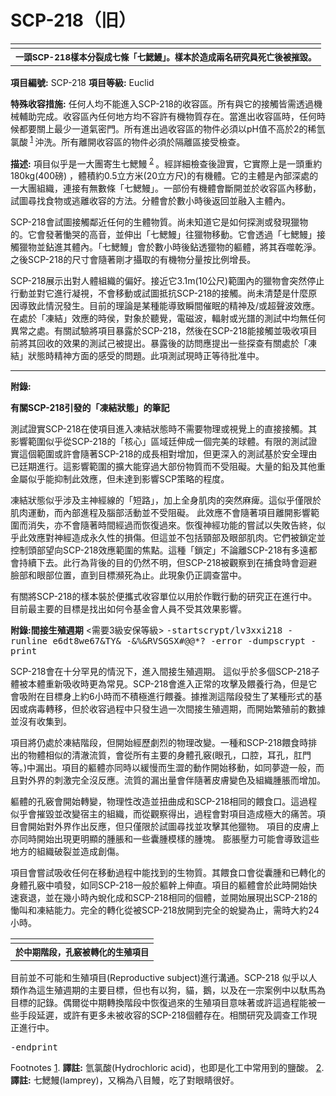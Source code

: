 # SCP-218（旧）
                        


<table class='wiki-content-table'>
 <tr>
  <td colspan='2'
      rowspan='1' />
 </tr>
 <tr>
  <th colspan='2'
      rowspan='1'>
   <sup>&#19968;&#38957;SCP-218&#27171;&#26412;&#20998;&#35010;&#25104;&#19971;&#26781;&#12300;&#19971;&#39955;&#39995;&#12301;&#12290;&#27171;&#26412;&#26044;&#36896;&#25104;&#20841;&#21517;&#30740;&#31350;&#21729;&#27515;&#20129;&#24460;&#34987;&#25703;&#27584;&#12290;</sup>
  </th>
 </tr>
</table>


**項目編號:** SCP-218
**項目等級:** Euclid

**特殊收容措施:** 任何人均不能進入SCP-218的收容區。所有與它的接觸皆需透過機械輔助完成。收容區內任何地方均不容許有機物質存在。當進出收容區時，任何時候都要關上最少一道氣密門。所有進出過收容區的物件必須以pH值不高於2的稀氫氯酸<sup class='footnoteref'>
 <a shape='rect' class='footnoteref' id='footnoteref-1' href='javascript:;' onclick='WIKIDOT.page.utils.scrollToReference(&apos;footnote-1&apos;)'>1</a>
</sup>沖洗。所有離開收容區的物件必須於隔離區接受檢查。

**描述:** 項目似乎是一大團寄生七鰓鰻<sup class='footnoteref'>
 <a shape='rect' class='footnoteref' id='footnoteref-2' href='javascript:;' onclick='WIKIDOT.page.utils.scrollToReference(&apos;footnote-2&apos;)'>2</a>
</sup>。經詳細檢查後證實，它實際上是一頭重約180kg(400磅) ，體積約0.5立方米(20立方尺)的有機體。它的主體是內部深處的一大團組織，連接有無數條「七鰓鰻」。一部份有機體會斷開並於收容區內移動，試圖尋找食物或逃離收容的方法。分體會於數小時後返回並融入主體內。

SCP-218會試圖接觸鄰近任何的生體物質。尚未知道它是如何探測或發現獵物的。它會發著慟哭的高音，並伸出「七鰓鰻」往獵物移動。它會透過「七鰓鰻」接觸獵物並鉆進其體內。「七鰓鰻」會於數小時後鉆透獵物的軀體，將其吞噬乾淨。之後SCP-218的尺寸會隨著剛才攝取的有機物分量按比例增長。

SCP-218展示出對人體組織的偏好。接近它3.1m(10公尺)範圍內的獵物會突然停止行動並對它進行凝視，不會移動或試圖抵抗SCP-218的接觸。尚未清楚是什麼原因導致此情況發生。目前的理論是某種能導致瞬間催眠的精神及/或超聲波效應。 在處於「凍結」效應的時侯，對象於聽覺，電磁波，輻射或光譜的測試中均無任何異常之處。有關試驗將項目暴露於SCP-218，然後在SCP-218能接觸並吸收項目前將其回收的效果的測試己被提出。暴露後的訪問應提出一些探查有關處於「凍結」狀態時精神方面的感受的問題。此項測試現時正等待批准中。


---

**附錄:** 

**有關SCP-218引發的「凍結狀態」的筆記** 

測試證實SCP-218在使項目進入凍結狀態時不需要物理或視覺上的直接接觸。其影響範圍似乎從SCP-218的「核心」區域廷伸成一個完美的球體。有限的測試證實這個範圍或許會隨著SCP-218的成長相對增加，但更深入的測試基於安全理由已廷期進行。這影響範圍的擴大能穿過大部份物質而不受阻礙。大量的鉛及其他重金屬似乎能抑制此效應，但未達到影響SCP策略的程度。

凍結狀態似乎涉及主神經線的「短路」，加上全身肌肉的突然麻痺。這似乎僅限於肌肉運動，而內部進程及腦部活動並不受阻礙。 此效應不會隨著項目離開影響範圍而消失，亦不會隨著時間經過而恢復過來。恢復神經功能的嘗試以失敗告終，似乎此效應對神經造成永久性的損傷。但這並不包括頸部及眼部肌肉。它們被鎖定並控制頭部望向SCP-218效應範圍的焦點。這種「鎖定」不論離SCP-218有多遠都會持續下去。此行為背後的目的仍然不明，但SCP-218被觀察到在捕食時會迴避臉部和眼部位置，直到目標瀕死為止。此現象仍正調查當中。

有關將SCP-218的樣本裝於便攜式收容單位以用於作戰行動的研究正在進行中。目前最主要的目標是找出如何令基金會人員不受其效果影響。

**附錄:間接生殖週期** 
<需要3級安保等級>
<tt>-startscrypt/lv3xxi218
-runline e6dt8we67&amp;TY&amp;
-&amp;%&amp;RVSGSX#@@*?
-error
-dumpscrypt
-print</tt>

SCP-218會在十分罕見的情況下，進入間接生殖週期。 這似乎於多個SCP-218子體被本體重新吸收時更為常見。SCP-218會進入正常的攻擊及餵養行為，但是它會吸附在目標身上約6小時而不積極進行餵養。據推測這階段發生了某種形式的基因或病毒轉移，但於收容過程中只發生過一次間接生殖週期，而開始繁殖前的數據並沒有收集到。

項目將仍處於凍結階段，但開始經歷劇烈的物理改變。一種和SCP-218餵食時排出的物體相似的清澈流質，會從所有主要的身體孔竅(眼孔，口腔，耳孔，肛門等。)中漏出。項目的軀體亦同時以緩慢而生澀的動作開始移動，如同夢遊一般，而且對外界的刺激完全沒反應。流質的漏出量會伴隨著皮膚變色及組織腫脹而增加。

軀體的孔竅會開始轉變，物理性改造並扭曲成和SCP-218相同的餵食口。這過程似乎會摧毀並改變宿主的組織，而從觀察得出，過程會對項目造成極大的痛苦。項目會開始對外界作出反應，但只僅限於試圖尋找並攻擊其他獵物。 項目的皮膚上亦同時開始出現更明顯的腫脹和一些囊腫模樣的腫塊。 膨脹壓力可能會導致這些地方的組織破裂並造成創傷。

項目會嘗試吸收任何在移動過程中能找到的生物質。其餵食口會從囊腫和已轉化的身體孔竅中噴發，如同SCP-218一般於軀幹上伸直。項目的軀體會於此時開始快速衰退，並在幾小時內蛻化成和SCP-218相同的個體，並開始展現出SCP-218的慟叫和凍結能力。完全的轉化從被SCP-218放開到完全的蛻變為止，需時大約24小時。


<table class='wiki-content-table'>
 <tr>
  <td colspan='2'
      rowspan='1' />
 </tr>
 <tr>
  <th colspan='2'
      rowspan='1'>
   <sup>&#26044;&#20013;&#26399;&#38542;&#27573;&#65292;&#23380;&#31429;&#34987;&#36681;&#21270;&#30340;&#29983;&#27542;&#38917;&#30446;</sup>
  </th>
 </tr>
</table>

目前並不可能和生殖項目(Reproductive subject)進行溝通。SCP-218 似乎以人類作為這生殖週期的主要目標，但也有以狗，貓，鵝，以及在一宗案例中以馱馬為目標的記錄。偶爾從中期轉換階段中恢復過來的生殖項目意味著或許這過程能被一些手段延遲，或許有更多未被收容的SCP-218個體存在。相關研究及調查工作現正進行中。

<tt>-endprint</tt>


Footnotes
<a shape='rect' href='javascript:;' onclick='WIKIDOT.page.utils.scrollToReference(&apos;footnoteref-1&apos;)'>1</a>. **譯註:** 氫氯酸(Hydrochloric acid)，也即是化工中常用到的鹽酸。
<a shape='rect' href='javascript:;' onclick='WIKIDOT.page.utils.scrollToReference(&apos;footnoteref-2&apos;)'>2</a>. **譯註:** 七鰓鰻(lamprey)，又稱為八目鰻，吃了對眼睛很好。


                    